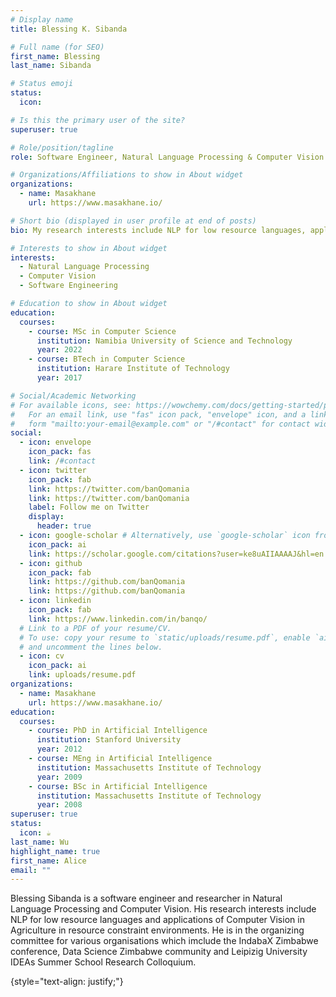 ```yaml
---
# Display name
title: Blessing K. Sibanda

# Full name (for SEO)
first_name: Blessing
last_name: Sibanda

# Status emoji
status:
  icon: 

# Is this the primary user of the site?
superuser: true

# Role/position/tagline
role: Software Engineer, Natural Language Processing & Computer Vision Researcher

# Organizations/Affiliations to show in About widget
organizations:
  - name: Masakhane
    url: https://www.masakhane.io/

# Short bio (displayed in user profile at end of posts)
bio: My research interests include NLP for low resource languages, applications of Computer Vision in Agriculture in constraint environments.

# Interests to show in About widget
interests:
  - Natural Language Processing
  - Computer Vision
  - Software Engineering

# Education to show in About widget
education:
  courses:
    - course: MSc in Computer Science
      institution: Namibia University of Science and Technology
      year: 2022
    - course: BTech in Computer Science
      institution: Harare Institute of Technology
      year: 2017

# Social/Academic Networking
# For available icons, see: https://wowchemy.com/docs/getting-started/page-builder/#icons
#   For an email link, use "fas" icon pack, "envelope" icon, and a link in the
#   form "mailto:your-email@example.com" or "/#contact" for contact widget.
social:
  - icon: envelope
    icon_pack: fas
    link: /#contact
  - icon: twitter
    icon_pack: fab
    link: https://twitter.com/banQomania
    link: https://twitter.com/banQomania
    label: Follow me on Twitter
    display:
      header: true
  - icon: google-scholar # Alternatively, use `google-scholar` icon from `ai` icon pack
    icon_pack: ai
    link: https://scholar.google.com/citations?user=ke8uAIIAAAAJ&hl=en
  - icon: github
    icon_pack: fab
    link: https://github.com/banQomania
    link: https://github.com/banQomania
  - icon: linkedin
    icon_pack: fab
    link: https://www.linkedin.com/in/banqo/
  # Link to a PDF of your resume/CV.
  # To use: copy your resume to `static/uploads/resume.pdf`, enable `ai` icons in `params.yaml`,
  # and uncomment the lines below.
  - icon: cv
    icon_pack: ai
    link: uploads/resume.pdf
organizations:
  - name: Masakhane
    url: https://www.masakhane.io/
education:
  courses:
    - course: PhD in Artificial Intelligence
      institution: Stanford University
      year: 2012
    - course: MEng in Artificial Intelligence
      institution: Massachusetts Institute of Technology
      year: 2009
    - course: BSc in Artificial Intelligence
      institution: Massachusetts Institute of Technology
      year: 2008
superuser: true
status:
  icon: ☕️
last_name: Wu
highlight_name: true
first_name: Alice
email: ""
---
```

Blessing Sibanda is a software engineer and researcher in Natural Language Processing and Computer Vision. His research interests include NLP for low resource languages and applications of Computer Vision in Agriculture in resource constraint environments. He is in the organizing committee for various organisations which imclude the IndabaX Zimbabwe conference, Data Science Zimbabwe community and Leipizig University IDEAs Summer School Research Colloquium.
<!-- Alice Wu is a professor of artificial intelligence at the Stanford AI Lab. Her research interests include distributed robotics, mobile computing and programmable matter. She leads the Robotic Neurobiology group, which develops self-reconfiguring robots, systems of self-organizing robots, and mobile sensor networks. -->
{style="text-align: justify;"}
